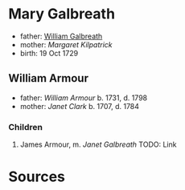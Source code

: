 # Mary Galbreath

- father: [William Galbreath](galbreath-william-1701.md)
- mother: *Margaret Kilpatrick*
- birth: 19 Oct 1729

## William Armour

- father: *William Armour* b. 1731, d. 1798
- mother: *Janet Clark* b. 1707, d. 1784

### Children

1. James Armour, m. *Janet Galbreath*  TODO: Link

# Sources
